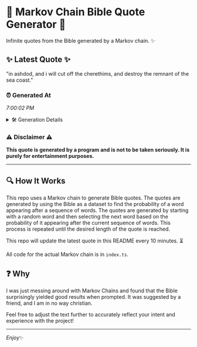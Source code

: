 # 📖 Markov Chain Bible Quote Generator 📖

Infinite quotes from the Bible generated by a Markov chain. ✨

## ✨ Latest Quote ✨
"in ashdod, and i will cut off the cherethims, and destroy the remnant of the sea coast."

### ⏰ Generated At
*7:00:02 PM*

<details>
    <summary>🛠️ Generation Details</summary>
    <p>
        <strong>🌱 Seed:</strong> in<br>
        <strong>🔄 Iterations:</strong> 16<br>
        <strong>📜 Context History:</strong><br>[ in ]: ashdod,<br>[ in, ashdod, ]: and<br>[ in, ashdod,, and ]: i<br>[ in, ashdod,, and, i ]: will<br>[ in, ashdod,, and, i, will ]: cut<br>[ in, ashdod,, and, i, will, cut ]: off<br>[ ashdod,, and, i, will, cut, off ]: the<br>[ and, i, will, cut, off, the ]: cherethims,<br>[ i, will, cut, off, the, cherethims, ]: and<br>[ will, cut, off, the, cherethims,, and ]: destroy<br>[ cut, off, the, cherethims,, and, destroy ]: the<br>[ off, the, cherethims,, and, destroy, the ]: remnant<br>[ the, cherethims,, and, destroy, the, remnant ]: of<br>[ cherethims,, and, destroy, the, remnant, of ]: the<br>[ and, destroy, the, remnant, of, the ]: sea<br>[ destroy, the, remnant, of, the, sea ]: coast.<br>
    </p>
</details>

### ⚠️ Disclaimer ⚠️
**This quote is generated by a program and is not to be taken seriously. It is purely for entertainment purposes.**

---

## 🔍 How It Works

This repo uses a Markov chain to generate Bible quotes. The quotes are generated by using the Bible as a dataset to find the probability of a word appearing after a sequence of words. The quotes are generated by starting with a random word and then selecting the next word based on the probability of it appearing after the current sequence of words. This process is repeated until the desired length of the quote is reached.

This repo will update the latest quote in this README every 10 minutes. ⏳

All code for the actual Markov chain is in `index.ts`.

## ❓ Why

I was just messing around with Markov Chains and found that the Bible surprisingly yielded good results when prompted. 
It was suggested by a friend, and I am in no way christian.

Feel free to adjust the text further to accurately reflect your intent and experience with the project!

---

*Enjoy*✨
